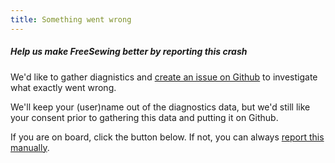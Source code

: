 ```yaml
---
title: Something went wrong
---
```


##### Help us make FreeSewing better by reporting this crash

We'd like to gather diagnistics
and [create an issue on Github](https://github.com/freesewing/freesewing/issues/new) to
investigate what exactly went wrong.

We'll keep your (user)name out of the diagnostics data, but we'd still like your consent prior to 
gathering this data and putting it on Github.

If you are on board, click the button below. If not, you can 
always [report this manually](https://github.com/freesewing/freesewing/issues/new).
